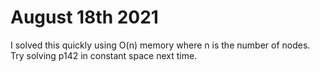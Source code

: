 # August 18th 2021
I solved this quickly using O(n) memory where n is the number of nodes.
Try solving p142 in constant space next time.